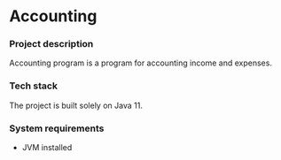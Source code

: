# Accounting

### Project description
Accounting program is a program for accounting income and expenses.
### Tech stack
The project is built solely on Java 11.
### System requirements

- JVM installed
